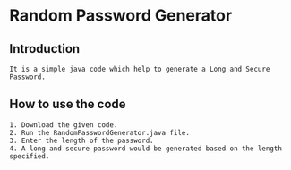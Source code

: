 # Random Password Generator

## Introduction
```
It is a simple java code which help to generate a Long and Secure Password.
```


## How to use the code
```
1. Download the given code.
2. Run the RandomPasswordGenerator.java file.
3. Enter the length of the password.
4. A long and secure password would be generated based on the length specified.
```
